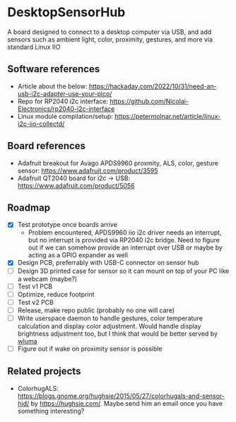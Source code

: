 # DesktopSensorHub
A board designed to connect to a desktop computer via USB, and add sensors such as ambient light, color, proximity, gestures, and more via standard Linux IIO

## Software references
- Article about the below: https://hackaday.com/2022/10/31/need-an-usb-i2c-adapter-use-your-pico/
- Repo for RP2040 i2c interface: https://github.com/Nicolai-Electronics/rp2040-i2c-interface
- Linux module compilation/setup: https://petermolnar.net/article/linux-i2c-iio-collectd/

## Board references
- Adafruit breakout for Avago APDS9960 proxmity, ALS, color, gesture sensor: https://www.adafruit.com/product/3595
- Adafruit QT2040 board for i2c -> USB: https://www.adafruit.com/product/5056

## Roadmap
- [x] Test prototype once boards arrive
  - Problem encountered, APDS9960 iio i2c driver needs an interrupt, but no interrupt is provided via RP2040 i2c bridge. Need to figure out if we can somehow provide an interrupt over USB or maybe by acting as a GPIO expander as well
- [x] Design PCB, preferrably with USB-C connector on sensor hub
- [ ] Design 3D printed case for sensor so it can mount on top of your PC like a webcam (maybe?)
- [ ] Test v1 PCB
- [ ] Optimize, reduce footprint
- [ ] Test v2 PCB
- [ ] Release, make repo public (probably no one will care)
- [ ] Write userspace daemon to handle gestures, color temperature calculation and display color adjustment. Would handle display brightness adjustment too, but I think that would be better served by [wluma](https://github.com/maximbaz/wluma)
- [ ] Figure out if wake on proximity sensor is possible

## Related projects
- ColorhugALS: https://blogs.gnome.org/hughsie/2015/05/27/colorhugals-and-sensor-hid/ by https://hughsie.com/. Maybe send him an email once you have something interesting?
